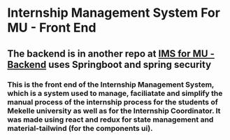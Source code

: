 # Internship Management System For MU - Front End
## The backend is in another repo at [IMS for MU - Backend](https://github.com/fikre4444/internship_system) uses Springboot and spring security

### This is the front end of the Internship Management System, which is a system used to manage, faciliatate and simplify the manual process of the internship process for the students of Mekelle university as well as for the Internship Coordinator. It was made using react and redux for state management and material-tailwind (for the components ui).
